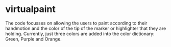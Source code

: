 # virtualpaint

The code focusses on allowing the users to paint according to their handmotion and the color of the tip of the marker or highlighter that they are holding.
Currently, just three colors are added into the color dictionary: Green, Purple and Orange.
